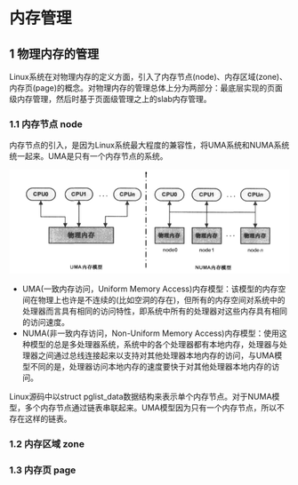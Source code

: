 # 内存管理

## 1 物理内存的管理

Linux系统在对物理内存的定义方面，引入了内存节点(node)、内存区域(zone)、内存页(page)的概念。对物理内存的管理总体上分为两部分：最底层实现的页面级内存管理，然后时基于页面级管理之上的slab内存管理。

### 1.1 内存节点 node

内存节点的引入，是因为Linux系统最大程度的兼容性，将UMA系统和NUMA系统统一起来。UMA是只有一个内存节点的系统。

![image-20240110174440239](figures/image-20240110174440239.png)

- UMA(一致内存访问，Uniform Memory Access)内存模型：该模型的内存空间在物理上也许是不连续的(比如空洞的存在)，但所有的内存空间对系统中的处理器而言具有相同的访问特性，即系统中所有的处理器对这些内存具有相同的访问速度。
- NUMA(非一致内存访问，Non-Uniform Memory Access)内存模型：使用这种模型的总是多处理器系统，系统中的各个处理器都有本地内存，处理器与处理器之间通过总线连接起来以支持对其他处理器本地内存的访问，与UMA模型不同的是，处理器访问本地内存的速度要快于对其他处理器本地内存的访问。

Linux源码中以struct pglist_data数据结构来表示单个内存节点。对于NUMA模型，多个内存节点通过链表串联起来。UMA模型因为只有一个内存节点，所以不存在这样的链表。


### 1.2 内存区域 zone

### 1.3 内存页 page